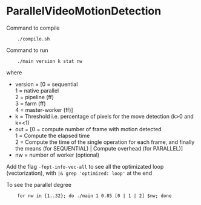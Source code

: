 # ParallelVideoMotionDetection

Command to compile<br>
```
    ./compile.sh
```
Command to run<br>
```
    ./main version k stat nw
```
where<br>
* version = [0 = sequential<br>
        1 = native parallel<br>
        2 = pipeline (ff) <br>
        3 = farm (ff) <br>
        4 = master-worker (ff)]<br>
* k = Threshold i.e. percentage of pixels for the move detection (k>0 and k=<1)<br>
* out = [0 = compute number of frame with motion detected<br>
        1 = Compute the elapsed time<br>
        2 = Compute the time of the single operation for each frame, and finally the means (for SEQUENTIAL) | Compute overhead (for PARALLEL)]<br>
* nw = number of worker (optional)<br>

Add the flag ``-fopt-info-vec-all`` to see all the optimizated loop (vectorization), with ``|& grep 'optimized: loop'`` at the end

To see the parallel degree<br>
```
    for nw in {1..32}; do ./main 1 0.85 [0 | 1 | 2] $nw; done
```